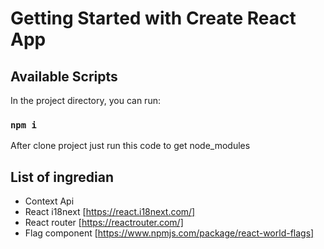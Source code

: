 # Getting Started with Create React App

## Available Scripts
In the project directory, you can run:

### `npm i`

After clone project just run this code to get node_modules

## List of ingredian

- Context Api
- React i18next [https://react.i18next.com/]
- React router [https://reactrouter.com/]
- Flag component [https://www.npmjs.com/package/react-world-flags]